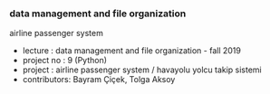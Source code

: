 ### data management and file organization
airline passenger system

- lecture     : data management and file organization - fall 2019<br>
- project no  : 9 (Python)
- project     : airline passenger system / havayolu yolcu takip sistemi<br>
- contributors: Bayram Çiçek, Tolga Aksoy
